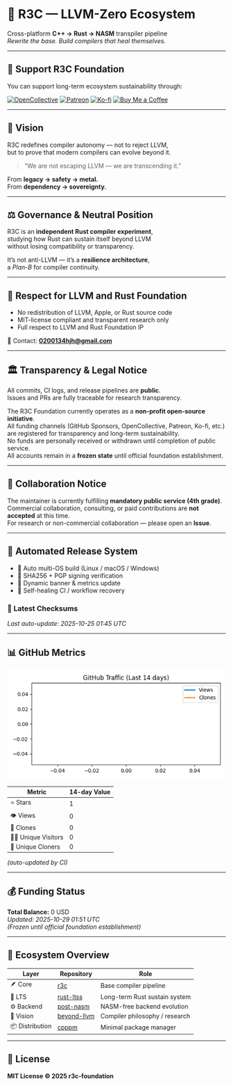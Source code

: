 # 🌸 R3C — LLVM-Zero Ecosystem

Cross-platform **C++ → Rust → NASM** transpiler pipeline  
*Rewrite the base. Build compilers that heal themselves.*

---

## 💖 Support R3C Foundation

You can support long-term ecosystem sustainability through:

[![OpenCollective](https://img.shields.io/badge/OpenCollective-R3C-blue)](https://opencollective.com/r3c)
[![Patreon](https://img.shields.io/badge/Patreon-r3c__foundation-orange)](https://patreon.com/r3c_foundation)
[![Ko-fi](https://img.shields.io/badge/Ko--fi-r3c__foundation-pink)](https://ko-fi.com/r3c_foundation)
[![Buy Me a Coffee](https://img.shields.io/badge/Buy%20Me%20a%20Coffee-r3c__foundation-yellow)](https://buymeacoffee.com/r3c_foundation)

---

## 🧠 Vision

R3C redefines compiler autonomy — not to reject LLVM,  
but to prove that modern compilers can evolve beyond it.

> “We are not escaping LLVM — we are transcending it.”

From **legacy → safety → metal.**  
From **dependency → sovereignty.**

---

## ⚖️ Governance & Neutral Position

R3C is an **independent Rust compiler experiment**,  
studying how Rust can sustain itself beyond LLVM  
without losing compatibility or transparency.

It’s not anti-LLVM — it’s a **resilience architecture**,  
a *Plan-B* for compiler continuity.

---

## 🧩 Respect for LLVM and Rust Foundation

- No redistribution of LLVM, Apple, or Rust source code  
- MIT-license compliant and transparent research only  
- Full respect to LLVM and Rust Foundation IP

📧 Contact: **0200134hjh@gmail.com**

---

## 🏛️ Transparency & Legal Notice

All commits, CI logs, and release pipelines are **public**.  
Issues and PRs are fully traceable for research transparency.

The R3C Foundation currently operates as a **non-profit open-source initiative**.  
All funding channels (GitHub Sponsors, OpenCollective, Patreon, Ko-fi, etc.)  
are registered for transparency and long-term sustainability.  
No funds are personally received or withdrawn until completion of public service.  
All accounts remain in a **frozen state** until official foundation establishment.

---

## 🤝 Collaboration Notice

The maintainer is currently fulfilling **mandatory public service (4th grade)**.  
Commercial collaboration, consulting, or paid contributions are **not accepted** at this time.  
For research or non-commercial collaboration — please open an **Issue**.

---

## 🧩 Automated Release System

- 🔁 Auto multi-OS build (Linux / macOS / Windows)  
- 🧾 SHA256 + PGP signing verification  
- 🧱 Dynamic banner & metrics update  
- 🧩 Self-healing CI / workflow recovery  

### 🔐 Latest Checksums

_Last auto-update: 2025-10-25 01:45 UTC_

---

## 📊 GitHub Metrics

![Traffic Graph](./traffic_graph.png)

| Metric | 14-day Value |
|--------|---------------|
| ⭐ Stars | 1 |
| 👁️ Views | 0 |
| 🔁 Clones | 0 |
| 🧑‍💻 Unique Visitors | 0 |
| 🔂 Unique Cloners | 0 |

*(auto-updated by CI)*

---

## 💰 Funding Status

**Total Balance:** 0 USD  
_Updated: 2025-10-29 01:51 UTC_  
*(Frozen until official foundation establishment)*

---

## 🧩 Ecosystem Overview

| Layer | Repository | Role |
|-------|-------------|------|
| 🪶 Core | [r3c](https://github.com/r3c-foundation/r3c) | Base compiler pipeline |
| 🦀 LTS | [rust-ltss](https://github.com/r3c-foundation/rust-ltss) | Long-term Rust sustain system |
| ⚙️ Backend | [post-nasm](https://github.com/r3c-foundation/post-nasm) | NASM-free backend evolution |
| 🧱 Vision | [beyond-llvm](https://github.com/r3c-foundation/beyond-llvm) | Compiler philosophy / research |
| 📦 Distribution | [cpppm](https://github.com/r3c-foundation/cpppm) | Minimal package manager |

---

## 📜 License

**MIT License © 2025 r3c-foundation**
